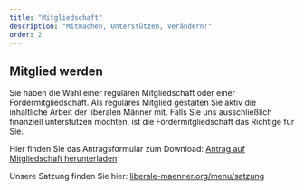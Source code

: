 ```yaml
---
title: "Mitgliedschaft"
description: "Mitmachen, Unterstützen, Verändern!"
order: 2
---
```

## Mitglied werden
Sie haben die Wahl einer regulären Mitgliedschaft oder einer Fördermitgliedschaft. Als reguläres Mitglied gestalten Sie aktiv die inhaltliche Arbeit der liberalen Männer mit. Falls Sie uns ausschließlich finanziell unterstützen möchten, ist die Fördermitgliedschaft das Richtige für Sie. 

Hier finden Sie das Antragsformular zum Download: [Antrag auf Mitgliedschaft herunterladen](/downloads/Mitgliedsantrag_Liberale_Maenner.pdf)

Unsere Satzung finden Sie hier: [liberale-maenner.org/menu/satzung](/menu/satzung)
